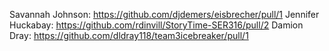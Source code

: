 Savannah Johnson: https://github.com/djdemers/eisbrecher/pull/1
Jennifer Huckabay: https://github.com/rdinvill/StoryTime-SER316/pull/2
Damion Dray: https://github.com/dldray118/team3icebreaker/pull/1
